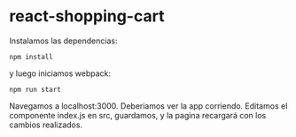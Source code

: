 # react-shopping-cart

Instalamos las dependencias:

`
npm install
`

y luego iniciamos webpack:

`
npm run start 
`

Navegamos a localhost:3000. Deberiamos ver la app corriendo. Editamos el componente index.js en src, guardamos, y la pagina recargará con los cambios realizados.
